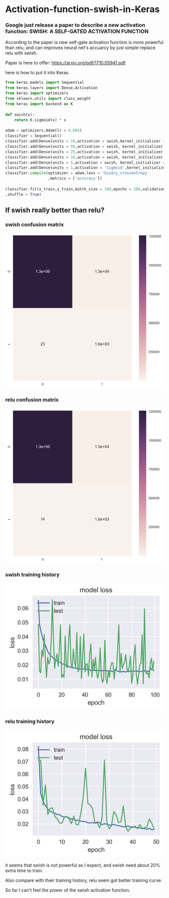 # Activation-function-swish-in-Keras
### Google just release a paper to describe a new activation function: SWISH: A SELF-GATED ACTIVATION FUNCTION ###
According to the paper is new self-gate activation function is more powerful than relu, and can improves neural net's accuarcy by just simple replace relu with swish.

Paper is here to offer: https://arxiv.org/pdf/1710.05941.pdf

here is how to put it into Keras.

```python
from keras.models import Sequential
from keras.layers import Dense,Activation
from keras import optimizers
from sklearn.utils import class_weight
from keras import backend as K

def swish(x):
    return K.sigmoid(x) * x

adam = optimizers.Adam(lr = 0.005)
classifier = Sequential()
classifier.add(Dense(units = 10,activation = swish,kernel_initializer = 'uniform',input_dim = 10))
classifier.add(Dense(units = 50,activation = swish, kernel_initializer = 'uniform'))
classifier.add(Dense(units = 25,activation = swish, kernel_initializer = 'uniform'))
classifier.add(Dense(units = 10,activation = swish, kernel_initializer = 'uniform'))
classifier.add(Dense(units = 5,activation = swish, kernel_initializer = 'uniform'))
classifier.add(Dense(units = 1,activation = 'sigmoid',kernel_initializer = 'uniform'))
classifier.compile(optimizer = adam,loss = 'binary_crossentropy'
                   ,metrics = ['accuracy'])

classifier.fit(x_train,y_train,batch_size = 100,epochs = 100,validation_data  =(x_test,y_test)
,shuffle = True)


```
## If swish really better than relu? ##

### swish confusion matrix ###
![image](https://github.com/johnny7861532/activation-function-swish-in-Keras/blob/master/fraud%20cm.png)

### relu confusion matrix ###
![image](https://github.com/johnny7861532/activation-function-swish-in-Keras/blob/master/relu%20compare.png)


### swish training history ###
![image](https://github.com/johnny7861532/activation-function-swish-in-Keras/blob/master/swish100%20epochs%20history.png)

### relu training history ###
![image](https://github.com/johnny7861532/activation-function-swish-in-Keras/blob/master/relu%20history.png)



it seems that swish is not powerful as I expect, and swish need about 20% extra time to train.

Also compare with their training history, relu seem got better training curve.

So far I can't feel the power of the swish activation function.

